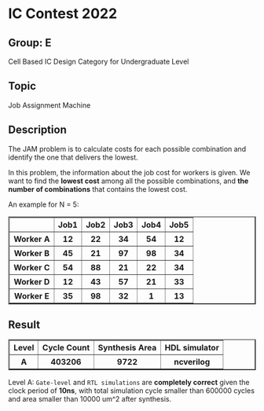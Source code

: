 # IC Contest 2022
## Group: E
Cell Based IC Design Category for Undergraduate Level

## Topic
Job Assignment Machine

## Description
The JAM problem is to calculate costs for each possible
combination and identify the one that delivers the lowest.

In this problem, the information about the job
cost for workers is given. We want to find the **lowest cost** among all the possible combinations, and **the number of combinations** that contains the lowest cost.

An example for N = 5:
<table border=2 class="dataframe">
    <tbody>
        <tr>
            <th></th>
            <th>Job1</th>
            <th>Job2</th>
            <th>Job3</th>
            <th>Job4</th>
            <th>Job5</th>
        </tr>
        <tr>
            <th>Worker A</th>
            <th>12</th>
            <th>22</th>
            <th>34</th>
            <th>54</th>
            <th>12</th>
        </tr>
        <tr>
            <th>Worker B</th>
            <th>45</th>
            <th>21</th>
            <th>97</th>
            <th>98</th>
            <th>34</th>
        </tr>
        <tr>
            <th>Worker C</th>
            <th>54</th>
            <th>88</th>
            <th>21</th>
            <th>22</th>
            <th>34</th>
        </tr>
        <tr>
            <th>Worker D</th>
            <th>12</th>
            <th>43</th>
            <th>57</th>
            <th>21</th>
            <th>33</th>
        </tr>
        <tr>
            <th>Worker E</th>
            <th>35</th>
            <th>98</th>
            <th>32</th>
            <th>1</th>
            <th>13</th>
        </tr>
    </tbody>
</table>

## Result
<table border=2 class="dataframe">
    <thead>
        <tr>
            <th>Level</th>
            <th>Cycle Count</th>
            <th>Synthesis Area</th>
            <th>HDL simulator</th>
        </tr>
    </thead>
    <tbody>
        <tr>
            <th>A</th>
            <th>403206</th>
            <th>9722</th>
            <th>ncverilog</th>
        </tr>
    </tbody>
</table>

Level A: `Gate-level` and `RTL simulations` are **completely correct** given the clock period of **10ns**, with total simulation cycle smaller than 600000 cycles and area smaller than 10000 um^2 after synthesis.